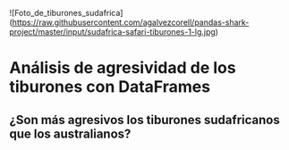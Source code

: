 ![Foto_de_tiburones_sudafrica]
(https://raw.githubusercontent.com/agalvezcorell/pandas-shark-project/master/input/sudafrica-safari-tiburones-1-lg.jpg)

# Análisis de agresividad de los tiburones con DataFrames

## ¿Son más agresivos los tiburones sudafricanos que los australianos?


